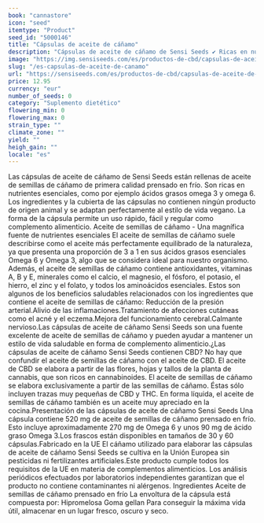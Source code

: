 ```yaml
---
book: "cannastore"
icon: "seed"
itemtype: "Product"
seed_id: "5000146"
title: "Cápsulas de aceite de cáñamo"
description: "Cápsulas de aceite de cáñamo de Sensi Seeds ✔ Ricas en nutrientes esenciales y ácidos grasos Omega 3 y Omega 6 ✔ Semillas de cáñamo cultivado en la UE ✔"
image: "https://img.sensiseeds.com/es/productos-de-cbd/capsulas-de-aceite-de-canamo-image.png"
slug: "/es-capsulas-de-aceite-de-canamo"
url: "https://sensiseeds.com/es/productos-de-cbd/capsulas-de-aceite-de-canamo?a_aid=cannastore"
price: 12.95
currency: "eur"
number_of_seeds: 0
category: "Suplemento dietético"
flowering_min: 0
flowering_max: 0
strain_type: ""
climate_zone: ""
yield: ""
heigh_gain: ""
locale: "es"
---
```

Las cápsulas de aceite de cáñamo de Sensi Seeds están rellenas de aceite de semillas de cáñamo de primera calidad prensado en frío. Son ricas en nutrientes esenciales, como por ejemplo ácidos grasos omega 3 y omega 6. Los ingredientes y la cubierta de las cápsulas no contienen ningún producto de origen animal y se adaptan perfectamente al estilo de vida vegano. La forma de la cápsula permite un uso rápido, fácil y regular como complemento alimenticio. Aceite de semillas de cáñamo - Una magnífica fuente de nutrientes esenciales El aceite de semillas de cáñamo suele describirse como el aceite más perfectamente equilibrado de la naturaleza, ya que presenta una proporción de 3 a 1 en sus ácidos grasos esenciales Omega 6 y Omega 3, algo que se considera ideal para nuestro organismo. Además, el aceite de semillas de cáñamo contiene antioxidantes, vitaminas A, B y E, minerales como el calcio, el magnesio, el fósforo, el potasio, el hierro, el zinc y el folato, y todos los aminoácidos esenciales. Estos son algunos de los beneficios saludables relacionados con los ingredientes que contiene el aceite de semillas de cáñamo: Reducción de la presión arterial.Alivio de las inflamaciones.Tratamiento de afecciones cutáneas como el acné y el eczema.Mejora del funcionamiento cerebral.Calmante nervioso.Las cápsulas de aceite de cáñamo Sensi Seeds son una fuente excelente de aceite de semillas de cáñamo y pueden ayudar a mantener un estilo de vida saludable en forma de complemento alimenticio.¿Las cápsulas de aceite de cáñamo Sensi Seeds contienen CBD? No hay que confundir el aceite de semillas de cáñamo con el aceite de CBD. El aceite de CBD se elabora a partir de las flores, hojas y tallos de la planta de cannabis, que son ricos en cannabinoides. El aceite de semillas de cáñamo se elabora exclusivamente a partir de las semillas de cáñamo. Éstas sólo incluyen trazas muy pequeñas de CBD y THC. En forma líquida, el aceite de semillas de cáñamo también es un aceite muy apreciado en la cocina.Presentación de las cápsulas de aceite de cáñamo Sensi Seeds Una cápsula contiene 520 mg de aceite de semillas de cáñamo prensado en frío. Esto incluye aproximadamente 270 mg de Omega 6 y unos 90 mg de ácido graso Omega 3.Los frascos están disponibles en tamaños de 30 y 60 cápsulas.Fabricado en la UE El cáñamo utilizado para elaborar las cápsulas de aceite de cáñamo Sensi Seeds se cultiva en la Unión Europea sin pesticidas ni fertilizantes artificiales.Este producto cumple todos los requisitos de la UE en materia de complementos alimenticios. Los análisis periódicos efectuados por laboratorios independientes garantizan que el producto no contiene contaminantes ni alérgenos. Ingredientes Aceite de semillas de cáñamo prensado en frío La envoltura de la cápsula está compuesta por: Hipromelosa Goma gellan Para conseguir la máxima vida útil, almacenar en un lugar fresco, oscuro y seco.

